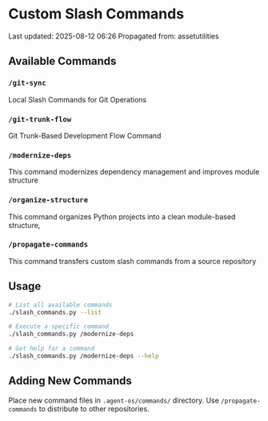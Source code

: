 # Custom Slash Commands

Last updated: 2025-08-12 06:26
Propagated from: assetutilities

## Available Commands

### `/git-sync`
Local Slash Commands for Git Operations

### `/git-trunk-flow`
Git Trunk-Based Development Flow Command

### `/modernize-deps`
This command modernizes dependency management and improves module structure

### `/organize-structure`
This command organizes Python projects into a clean module-based structure,

### `/propagate-commands`
This command transfers custom slash commands from a source repository

## Usage

```bash
# List all available commands
./slash_commands.py --list

# Execute a specific command
./slash_commands.py /modernize-deps

# Get help for a command
./slash_commands.py /modernize-deps --help
```

## Adding New Commands

Place new command files in `.agent-os/commands/` directory.
Use `/propagate-commands` to distribute to other repositories.
